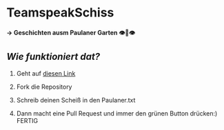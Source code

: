 # TeamspeakSchiss
#### -> Geschichten ausm Paulaner Garten 👁️👄👁️

## _Wie funktioniert dat?_

1. Geht auf [diesen Link][df1]
2. Fork die Repository
3. Schreib deinen Scheiß in den Paulaner.txt
4. Dann macht eine Pull Request und immer den grünen Button drücken:)
FERTIG


   [df1]: <https://github.com/jancodet/TeamspeakSchiss/edit/main/Paulaner.txt>
